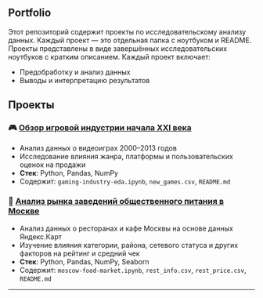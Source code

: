 ## Portfolio

Этот репозиторий содержит проекты по исследовательскому анализу данных. Каждый проект — это отдельная папка с ноутбуком и README.
Проекты представлены в виде завершённых исследовательских ноутбуков с кратким описанием. Каждый проект включает:
- Предобработку и анализ данных
- Выводы и интерпретацию результатов

## Проекты

### 🎮 [Обзор игровой индустрии начала XXI века](https://github.com/LesyaMakarova/eda-projects/blob/main/video_game_industry_analysis/gaming-industry-eda.ipynb)
- Анализ данных о видеоиграх 2000–2013 годов
- Исследование влияния жанра, платформы и пользовательских оценок на продажи
- **Стек**: Python, Pandas, NumPy
- Содержит: `gaming-industry-eda.ipynb`, `new_games.csv`, `README.md`

### 🥗 [Анализ рынка заведений общественного питания в Москве](https://github.com/LesyaMakarova/eda-projects/blob/main/cafe-market-analysis-msk/cafe-market-analysis-msk.ipynb)
- Анализ данных о ресторанах и кафе Москвы на основе данных Яндекс.Карт
- Изучение влияния категории, района, сетевого статуса и других факторов на рейтинг и средний чек
- **Стек**: Python, Pandas, NumPy, Seaborn
- Содержит: `moscow-food-market.ipynb`, `rest_info.csv`, `rest_price.csv`, `README.md`

---










